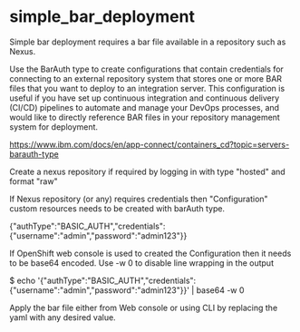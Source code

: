 # simple_bar_deployment

Simple bar deployment requires a bar file available in a repository such as Nexus.

Use the BarAuth type to create configurations that contain credentials for connecting to an external repository system that stores one or more BAR files that you want to deploy to an integration server. This configuration is useful if you have set up continuous integration and continuous delivery (CI/CD) pipelines to automate and manage your DevOps processes, and would like to directly reference BAR files in your repository management system for deployment.

https://www.ibm.com/docs/en/app-connect/containers_cd?topic=servers-barauth-type

Create a nexus repository if required by logging in with type "hosted" and format "raw"

If Nexus repository (or any) requires credentials then "Configuration" custom resources needs to be created with barAuth type.


{"authType":"BASIC_AUTH","credentials":{"username":"admin","password":"admin123"}}

If OpenShift web console is used to created the Configuration then it needs to be base64 encoded. Use -w 0 to disable line wrapping in the output

$ echo '{"authType":"BASIC_AUTH","credentials":{"username":"admin","password":"admin123"}}' | base64 -w 0

Apply the bar file either from Web console or using CLI by replacing the yaml with any desired value. 